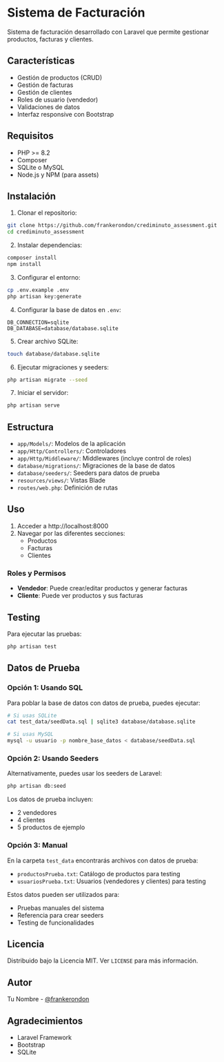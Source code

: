 # Sistema de Facturación

Sistema de facturación desarrollado con Laravel que permite gestionar productos, facturas y clientes.

## Características

- Gestión de productos (CRUD)
- Gestión de facturas
- Gestión de clientes
- Roles de usuario (vendedor)
- Validaciones de datos
- Interfaz responsive con Bootstrap

## Requisitos

- PHP >= 8.2
- Composer
- SQLite o MySQL
- Node.js y NPM (para assets)

## Instalación

1. Clonar el repositorio:
```bash
git clone https://github.com/frankerondon/crediminuto_assessment.git
cd crediminuto_assessment
```

2. Instalar dependencias:
```bash
composer install
npm install
```

3. Configurar el entorno:
```bash
cp .env.example .env
php artisan key:generate
```

4. Configurar la base de datos en `.env`:
```
DB_CONNECTION=sqlite
DB_DATABASE=database/database.sqlite
```

5. Crear archivo SQLite:
```bash
touch database/database.sqlite
```

6. Ejecutar migraciones y seeders:
```bash
php artisan migrate --seed
```

7. Iniciar el servidor:
```bash
php artisan serve
```

## Estructura

- `app/Models/`: Modelos de la aplicación
- `app/Http/Controllers/`: Controladores
- `app/Http/Middleware/`: Middlewares (incluye control de roles)
- `database/migrations/`: Migraciones de la base de datos
- `database/seeders/`: Seeders para datos de prueba
- `resources/views/`: Vistas Blade
- `routes/web.php`: Definición de rutas

## Uso

1. Acceder a http://localhost:8000
2. Navegar por las diferentes secciones:
   - Productos
   - Facturas
   - Clientes

### Roles y Permisos

- **Vendedor**: Puede crear/editar productos y generar facturas
- **Cliente**: Puede ver productos y sus facturas

## Testing

Para ejecutar las pruebas:

```bash
php artisan test
```

## Datos de Prueba

### Opción 1: Usando SQL
Para poblar la base de datos con datos de prueba, puedes ejecutar:

```bash
# Si usas SQLite
cat test_data/seedData.sql | sqlite3 database/database.sqlite

# Si usas MySQL
mysql -u usuario -p nombre_base_datos < database/seedData.sql
```

### Opción 2: Usando Seeders
Alternativamente, puedes usar los seeders de Laravel:

```bash
php artisan db:seed
```

Los datos de prueba incluyen:
- 2 vendedores
- 4 clientes
- 5 productos de ejemplo

### Opción 3: Manual

En la carpeta `test_data` encontrarás archivos con datos de prueba:

- `productosPrueba.txt`: Catálogo de productos para testing
- `usuariosPrueba.txt`: Usuarios (vendedores y clientes) para testing

Estos datos pueden ser utilizados para:
- Pruebas manuales del sistema
- Referencia para crear seeders
- Testing de funcionalidades



## Licencia

Distribuido bajo la Licencia MIT. Ver `LICENSE` para más información.

## Autor

Tu Nombre - [@frankerondon](https://github.com/frankerondon)

## Agradecimientos

- Laravel Framework
- Bootstrap
- SQLite